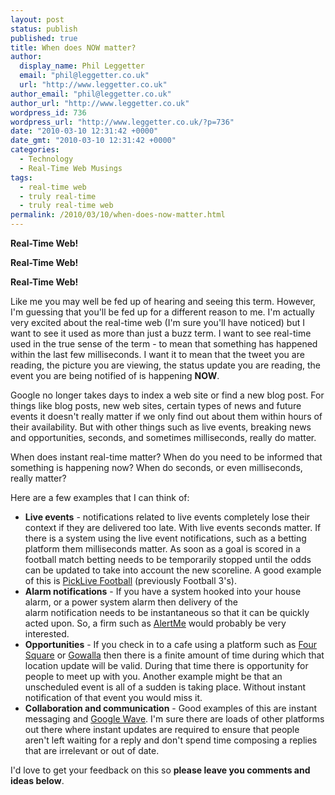 ```yaml
---
layout: post
status: publish
published: true
title: When does NOW matter?
author:
  display_name: Phil Leggetter
  email: "phil@leggetter.co.uk"
  url: "http://www.leggetter.co.uk"
author_email: "phil@leggetter.co.uk"
author_url: "http://www.leggetter.co.uk"
wordpress_id: 736
wordpress_url: "http://www.leggetter.co.uk/?p=736"
date: "2010-03-10 12:31:42 +0000"
date_gmt: "2010-03-10 12:31:42 +0000"
categories:
  - Technology
  - Real-Time Web Musings
tags:
  - real-time web
  - truly real-time
  - truly real-time web
permalink: /2010/03/10/when-does-now-matter.html
---
```


<p><strong>Real-Time Web!</strong></p>
<p><strong>Real-Time Web!</strong></p>
<p><strong>Real-Time Web!</strong></p>
<p>Like me you may well be fed up of hearing and seeing this term. However, I'm guessing that you'll be fed up for a different reason to me. I'm actually very excited about the real-time web (I'm sure you'll have noticed) but I want to see it used as more than just a buzz term. I want to see real-time used in the true sense of the term - to mean that something has happened within the last few milliseconds. I want it to mean that the tweet you are reading, the picture you are viewing, the status update you are reading, the event you are being notified of is happening <strong>NOW</strong>.</p>
<p>Google no longer takes days to index a web site or find a new blog post. For things like blog posts, new web sites, certain types of news and future events it doesn't really matter if we only find out about them within hours of their availability. But with other things such as live events, breaking news and opportunities, seconds, and sometimes milliseconds, really do matter.</p>
<p>When does instant real-time matter? When do you need to be informed that something is happening now? When do seconds, or even milliseconds, really matter?</p>
<p>Here are a few examples that I can think of:</p>
<ul>
<li><strong>Live events</strong> - notifications related to live events completely lose their context if they are delivered too late. With live events seconds matter. If there is a system using the live event notifications, such as a betting platform them milliseconds matter. As soon as a goal is scored in a football match betting needs to be temporarily stopped until the odds can be updated to take into account the new scoreline. A good example of this is <a href="http://football.picklive.com/">PickLive Football</a> (previously Football 3's).</li>
<li><strong>Alarm notifications</strong> - If you have a system hooked into your house alarm, or a power system alarm then delivery of the alarm notification needs to be instantaneous so that it can be quickly acted upon. So, a firm such as <a href="http://alertme.com/">AlertMe</a> would probably be very interested.</li>
<li><strong>Opportunities</strong> - If you check in to a cafe using a platform such as <a href="http://foursquare.com/">Four Square</a> or <a href="http://gowalla.com/">Gowalla</a> then there is a finite amount of time during which that location update will be valid. During that time there is opportunity for people to meet up with you. Another example might be that an unscheduled event is all of a sudden is taking place. Without instant notification of that event you would miss it.</li>
<li><strong>Collaboration and communication</strong> - Good examples of this are instant messaging and <a href="https://wave.google.com/wave/">Google Wave</a>. I'm sure there are loads of other platforms out there where instant updates are required to ensure that people aren't left waiting for a reply and don't spend time composing a replies that are irrelevant or out of date.</li>
</ul>
<p>I'd love to get your feedback on this so <strong>please leave you comments and ideas below</strong>.</p>
